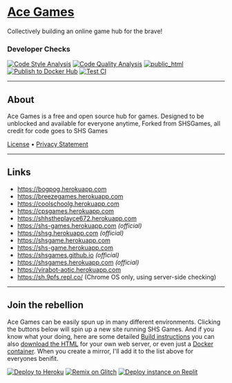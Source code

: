 # [Ace Games](https://AceGames.github.io/)
Collectively building an online game hub for the brave!

### Developer Checks
[![Code Style Analysis](https://github.com/SHSGames/shsgames.github.io/actions/workflows/code-style-analysis.yml/badge.svg)](https://github.com/SHSGames/shsgames.github.io/actions/workflows/code-style-analysis.yml) [![Code Quality Analysis](https://github.com/SHSGames/shsgames.github.io/actions/workflows/code-quality-analysis.yml/badge.svg)](https://github.com/SHSGames/shsgames.github.io/actions/workflows/code-quality-analysis.yml) [![public_html](https://github.com/SHSGames/shsgames.github.io/actions/workflows/public-html.yml/badge.svg)](https://github.com/SHSGames/shsgames.github.io/actions/workflows/public-html.yml) [![Publish to Docker Hub](https://github.com/SHSGames/shsgames.github.io/actions/workflows/docker.yml/badge.svg)](https://github.com/SHSGames/shsgames.github.io/actions/workflows/docker.yml) [![Test CI](https://github.com/SHSGames/shsgames.github.io/actions/workflows/test-ci.yml/badge.svg)](https://github.com/SHSGames/shsgames.github.io/actions/workflows/test-ci.yml)

---
## About
Ace Games is a free and open source hub for games. Designed to be unblocked and available for everyone anytime, Forked from SHSGames, all credit for code goes to SHS Games

[License](./LICENSE.md) • [Privacy Statement](./PRIVACY.md)

----
## Links
* https://bogpog.herokuapp.com
* https://breezegames.herokuapp.com
* https://coolschoolg.herokuapp.com
* https://cpsgames.herokuapp.com
* https://shhstheplayce672.herokuapp.com
* https://shs-games.herokuapp.com *(official)*
* https://shsg.herokuapp.com *(official)*
* https://shsgame.herokuapp.com
* https://shs-game.herokuapp.com
* https://shsgames.github.io *(official)*
* https://shsgames.herokuapp.com *(official)*
* https://virabot-aotic.herokuapp.com
* https://sh.9pfs.repl.co/ (Chrome OS only, using server-side checking)

---
## Join the rebellion
Ace Games can be easily spun up in many different environments. Clicking the buttons below will spin up a new site running SHS Games. And if you know what your doing, here are some detailed [Build instructions](https://github.com/SHSGames/shsgames.github.io/blob/master/BUILDING.md) you can also [download the HTML](https://github.com/AceGames/AceGames.github.io/archive/refs/heads/public_html.zip) for your own web server, or even just a [Docker container](https://hub.docker.com/r/shsgames/shsgames). When you create a mirror, I'll add it to the list above for everyones benifit.

[![Deploy to Heroku](https://www.herokucdn.com/deploy/button.svg)](https://heroku.com/deploy)
[![Remix on Glitch](https://cdn.glitch.com/2703baf2-b643-4da7-ab91-7ee2a2d00b5b%2Fremix-button.svg)](https://glitch.com/edit/#!/import/github/SHSGames/shsgames.github.io)
[![Deploy instance on Replit](https://camo.githubusercontent.com/aaa5efab04d69a070ff9ee9f75506b38932a7300359318135f4790c31b7dace4/68747470733a2f2f7265706c2e69742f62616467652f6769746875622f756e6b6e6f776e626c7565677579362f4d696e6553776565706572)](https://replit.com/github/SHSGames/shsgames.github.io)

